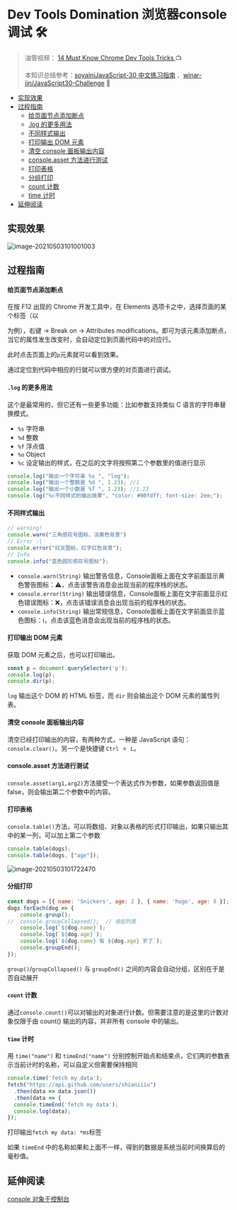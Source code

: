 # Dev Tools Domination 浏览器console调试 🛠

> 油管视频： [14 Must Know Chrome Dev Tools Tricks ](https://www.youtube.com/watch?v=xkzDaKwinA8) 📺
>
> 本知识总结参考：[soyainiJavaScript-30 中文练习指南](https://github.com/soyaine/JavaScript30) 、[winar-jin/JavaScript30-Challenge](https://github.com/winar-jin/JavaScript30-Challenge) 🦥

 * [实现效果](#实现效果)
  * [过程指南](#过程指南)
      * [给页面节点添加断点](#给页面节点添加断点)
      * [\.log 的更多用法](#log-的更多用法)
      * [不同样式输出](#不同样式输出)
      * [打印输出 DOM 元素](#打印输出-dom-元素)
      * [清空 console 面板输出内容](#清空-console-面板输出内容)
      * [console\.asset 方法进行测试](#consoleasset-方法进行测试)
      * [打印表格](#打印表格)
      * [分组打印](#分组打印)
      * [count 计数](#count-计数)
      * [time 计时](#time-计时)
  * [延伸阅读](#延伸阅读)



## 实现效果

![image-20210503101001003](https://picgo-bed-1305701422.cos.ap-shanghai.myqcloud.com/picgo/20210503101001_D09_CONSOLE.png)

## 过程指南

#### 给页面节点添加断点

在按 F12 出现的 Chrome 开发工具中，在 Elements 选项卡之中，选择页面的某个标签（以

为例），右键 → Break on → Attributes modifications。即可为该元素添加断点，当它的属性发生改变时，会自动定位到页面代码中的对应行。

此时点击页面上的`p`元素就可以看到效果。

通过定位到代码中相应的行就可以很方便的对页面进行调试。

#### `.log` 的更多用法

这个是最常用的，但它还有一些更多功能：比如参数支持类似 C 语言的字符串替换模式。

- `%s` 字符串
- `%d` 整数
- `%f` 浮点值
- `%o` Object
- `%c` 设定输出的样式，在之后的文字将按照第二个参数里的值进行显示

```js
console.log("输出一个字符串 %s ", "log");
console.log("输出一个整数是 %d ", 1.23); //1
console.log("输出一个小数是 %f ", 1.23); //1.23
console.log("%c不同样式的输出效果", "color: #00fdff; font-size: 2em;");
```

#### 不同样式输出

```js
// warning!
console.warn("三角感叹号图标，淡黄色背景")
// Error :|
console.error("红叉图标，红字红色背景");
// Info
console.info("蓝色圆形感叹号图标");
```

- `console.warn(String)` 输出警告信息，Console面板上面在文字前面显示黄色警告图标：⚠️，点击该警告消息会出现当前的程序栈的状态。
- `console.error(String)` 输出错误信息，Console面板上面在文字前面显示红色错误图标：❌，点击该错误消息会出现当前的程序栈的状态。
- `console.info(String)` 输出常规信息，Console面板上面在文字前面显示蓝色图标：ℹ，点击该蓝色消息会出现当前的程序栈的状态。

#### 打印输出 DOM 元素

获取 DOM 元素之后，也可以打印输出。

```js
const p = document.querySelector('p');
console.log(p);
console.dir(p);
```

`log` 输出这个 DOM 的 HTML 标签，而 `dir` 则会输出这个 DOM 元素的属性列表。

#### 清空 console 面板输出内容

清空已经打印输出的内容，有两种方式，一种是 JavaScript 语句： `console.clear()`。另一个是快捷键 `Ctrl ＋ L`。

#### console.asset 方法进行测试

`console.asset(arg1,arg2)`方法接受一个表达式作为参数，如果参数返回值是 false，则会输出第二个参数中的内容。

#### 打印表格

`console.table()`方法，可以将数组、对象以表格的形式打印输出，如果只输出其中的某一列，可以加上第二个参数

```js
console.table(dogs);
console.table(dogs, ["age"]);
```

![image-20210503101722470](https://picgo-bed-1305701422.cos.ap-shanghai.myqcloud.com/picgo/20210503101722.png)

#### 分组打印

```js
const dogs = [{ name: 'Snickers', age: 2 }, { name: 'hugo', age: 8 }];
dogs.forEach(dog => {
	console.group();		
//	console.groupCollapsed();  // 收起列表
	console.log(`${dog.name}`);
	console.log(`${dog.age}`);
	console.log(`${dog.name} 有 ${dog.age} 岁了`);
	console.groupEnd();
});
```

`group()`/`groupCollapsed()` 与 `groupEnd()` 之间的内容会自动分组，区别在于是否自动展开

#### `count` 计数

通过`console.count()`可以对输出的对象进行计数。但需要注意的是这里的计数对象仅限于由 count() 输出的内容，并非所有 console 中的输出。

#### `time` 计时

用 `time("name")` 和 `timeEnd("name")` 分别控制开始点和结束点，它们两的参数表示当前计时的名称，可以自定义但需要保持相同

```js
console.time('fetch my data');
fetch("https://api.github.com/users/shianiiiu")
  .then(data => data.json())
  .then(data => {
  console.timeEnd('fetch my data');
  console.log(data);
});
```

打印输出`fetch my data: *ms`标签

如果 `timeEnd` 中的名称如果和上面不一样，得到的数据是系统当前时间换算后的毫秒值。

## 延伸阅读

[console 对象于控制台](https://wangdoc.com/javascript/features/console.html)

